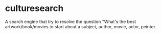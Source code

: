 # culturesearch
A search engine that try to resolve the question "What's the best artwork/book/movies to start about a subject, author, movie, actor, peinter. 
